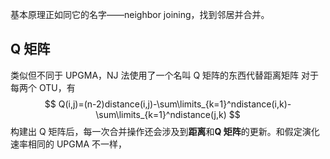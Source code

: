 基本原理正如同它的名字——neighbor joining，找到邻居并合并。
## Q 矩阵
类似但不同于 UPGMA，NJ 法使用了一个名叫 Q 矩阵的东西代替距离矩阵
对于每两个 OTU，有
$$
Q(i,j)=(n-2)distance(i,j)-\sum\limits_{k=1}^ndistance(i,k)-\sum\limits_{k=1}^ndistance(j,k)
$$
构建出 Q 矩阵后，每一次合并操作还会涉及到**距离**和**Q 矩阵**的更新。和假定演化速率相同的 UPGMA 不一样，